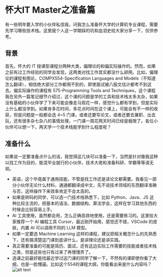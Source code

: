 # 怀大IT Master之准备篇

有一些明年要入学的小伙伴私信我，问我怎么准备怀大学的计算机专业课程，需要先学习哪些技术栈。这里就个人这一学期踩的坑和血泪史给大家分享一下，仅供参考。

## 背景

首先，怀大的 IT 授课型课程分两种大类，偏理论的和偏实际操作的。然而，如果之前有过工作经验的同学会发现，这两类对找工作其实都没什么卵用。比如，偏理论的课程有图论，COMPX554-Specification Languages and Models（不知道怎么翻译），相信绝大部分工作都用不到的，即使面试被八股文估计都考不到这去。偏实际操作的课程有 575-Programming Tools and Techniques，这个课程我在另外一篇笔记细节介绍过，这个课的问题是学的工具和技术栈太多太杂，如果没有基础的小伙伴学了下来可能会像走马观花一样，感觉什么都有学到，但是实际上什么都没学到。如果肯多花时间，多花点时间在这个课上，可能会有不一样的收获，但是问题是一般都会选 4~5 门课，或者还要写论文，或者还要去兼职、出去玩，还有很多杂七杂八的事情处理，一门课一周花两天时间已经是极限了。各位小伙伴可以想一下，两天学一个技术栈能学到什么程度呢？

## 准备什么

如果说一定要准备点什么的话，我觉得这几块可以准备一下，当然是针对像我这种以找工作为目的，能混毕业就行的小伙伴，技术大佬和准备科研、学霸等等请无视。

- 英语，这个毕竟属于通用技能，不管是找工作还是读论文都需要。我看见一部分小伙伴无论什么材料，通通都翻译成中文，先不说技术领域的东西翻译准确与否，这样操作下来效率肯定不会太高的。
- 如果是转码的同学，可以选一门技术栈熟悉下，比如 Python、Java、JS 这种比较主流的，把基本的语法、数据结构、算法学会，这样在学习其他东西的时候会比较容易上手。
- AI 工具使用，虽然都会用，怎么正确高效地使用，还是需要练习的。这里给大家推荐一个 AI 编程工具 Cursor，最近刚开始用，感觉还不错，VSCode 的皮肤，内置 AI 可以调用不同的 LLM 模型。
- 如果一定要选 Machine Learning 这样的课程，建议把相关概念什么的先熟悉下，还有搞清楚这门课到底讲什么，是讲理论还是讲实践。
- 真正需要准备的可能是简历、面试，还有这边实际工作需要的技能或者技术栈之类，但是这些也只有过来了再慢慢弄了。
- 选课之前最好能找最近学过这门课的同学了解一下，不然有的课即使你看了大纲，也是一脸懵逼。比如这个554的课程大纲，你能看出来是什么内容吗？
![alt text](/courses/image.png)